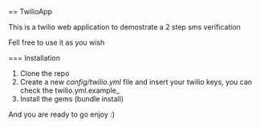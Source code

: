 == TwilioApp

This is a twilio web application to demostrate a 2 step sms verification

Fell free to use it as you wish

=== Installation

1. Clone the repo
2. Create a new _config/twilio.yml_ file and insert your twilio keys, you can check the twilio.yml.example_
3. Install the gems (bundle install)

And you are ready to go enjoy :)
